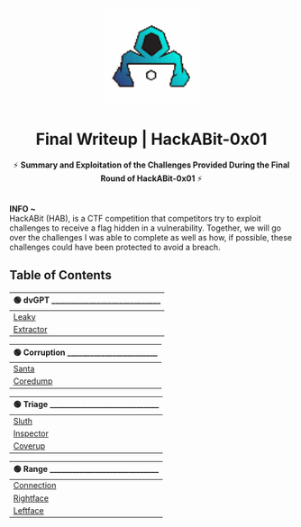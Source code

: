 <div align="center">
  <a href="https://www.hackabit.com/">
    <img src="./Assets/channels4_profile.png" alt="HackABit Logo" heigh="175" width="175">
  </a>
</div>

<div align="center">
  
  # Final Writeup | HackABit-0x01
  ⚡ <b>Summary and Exploitation of the Challenges Provided During the Final Round of HackABit-0x01</b> ⚡
</div>

<br>
  <b>INFO ~</b>
  <br>
  HackABit (HAB), is a CTF competition that competitors try to exploit challenges to receive a flag hidden in a vulnerability. Together, we will go over the challenges I was able to complete as well as how, if possible, these challenges could have been protected to avoid a breach.
<br>

<h2>
  Table of Contents
</h2>

<div>

| 🟢 dvGPT _____________________________|
| ------------- |
| [Leaky](./dvGPT/Leaky.md) |
| [Extractor](./dvGPT/Extractor.md) |

| 🟢 Corruption ________________________|
| ------------- |
| [Santa](./Corruption/Santa.md) |
| [Coredump](./Corruption/Coredump.md) |

| 🟢 Triage _____________________________|
| ------------- |
| [Sluth](./Triage/Sluth.md) |
| [Inspector](./Triage/Inspector.md) |
| [Coverup](./Triage/Coverup.md) |

| 🟢 Range _____________________________|
| ------------- |
| [Connection](./Range/Connection.md) |
| [Rightface](./Range/Rightface.md) |
| [Leftface](./Range/Leftface.md) |
